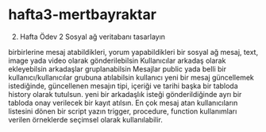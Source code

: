 # hafta3-mertbayraktar
2. Hafta Ödev 2
Sosyal ağ veritabanı tasarlayın

birbirlerine mesaj atabildikleri, yorum yapabildikleri bir sosyal ağ
mesaj, text, image yada video olarak gönderilebilsin
Kullanıcılar arkadaş olarak ekleyebilsin
arkadaşlar gruplanabilsin
Mesajlar public yada belli bir kullanıcı/kullanıcılar grubuna atılabilsin
kullanıcı yeni bir mesaj güncellemek istediğinde, güncellenen mesajın tipi, içeriği ve tarihi başka bir tabloda history olarak tutulsun.
yeni bir arkadaşlık isteği gönderildiğinde ayrı bir tabloda onay verilecek bir kayıt atılsın.
En çok mesaj atan kullanıcıların listesini dönen bir script yazın
trigger, procedure, function kullanımları verilen örneklerde seçimsel olarak kullanılabilir.
